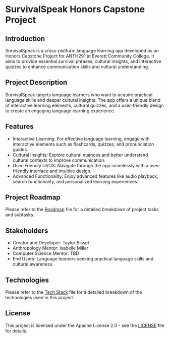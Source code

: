 # SurvivalSpeak Honors Capstone Project 

## Introduction 

SurvivalSpeak is a cross-platform language learning app developed as an Honors Capstone Project for ANTH291 at Everett Community College. 
It aims to provide essential survival phrases, cultural insights, and interactive quizzes to enhance communication skills and cultural understanding. 

## Project Description 

SurvivalSpeak targets language learners who want to acquire practical language skills and deeper cultural insights. 
The app offers a unique blend of interactive learning elements, cultural quizzes, and a user-friendly design to create an engaging language learning experience. 

## Features 

- Interactive Learning: For effective language learning, engage with interactive elements such as flashcards, quizzes, and pronunciation guides.
- Cultural Insights: Explore cultural nuances and better understand cultural contexts to improve communication.
- User-Friendly UI/UX: Navigate through the app seamlessly with a user-friendly interface and intuitive design.
- Advanced Functionality: Enjoy advanced features like audio playback, search functionality, and personalized learning experiences.

## Project Roadmap 

Please refer to the [Roadmap](ROADMAP.md) file for a detailed breakdown of project tasks and subtasks. 

## Stakeholders 

- Creator and Developer: Taylor Bisset 
- Anthropology Mentor: Isabelle Miller 
- Computer Science Mentor: TBD 
- End Users: Language learners seeking practical language skills and cultural awareness.

## Technologies 

Please refer to the [Tech Stack](TECH_STACK.md) file for a detailed breakdown of the technologies used in this project. 

## License 

This project is licensed under the Apache License 2.0 - see the [LICENSE](LICENSE) file for details. 
